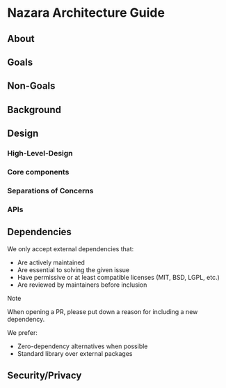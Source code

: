 # Nazara Architecture Guide

## About

## Goals

## Non-Goals

## Background

## Design

### High-Level-Design

### Core components

### Separations of Concerns

### APIs

## Dependencies

We only accept external dependencies that:

- Are actively maintained
- Are essential to solving the given issue
- Have permissive or at least compatible licenses (MIT, BSD, LGPL, etc.)
- Are reviewed by maintainers before inclusion

> [!Note]
> When opening a PR, please put down a reason for including a new dependency.

We prefer:
- Zero-dependency alternatives when possible
- Standard library over external packages

## Security/Privacy

